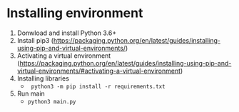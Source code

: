 # Installing environment
1. Donwload and install Python 3.6+
2. Install pip3 (https://packaging.python.org/en/latest/guides/installing-using-pip-and-virtual-environments/)
3. Activating a virtual environment (https://packaging.python.org/en/latest/guides/installing-using-pip-and-virtual-environments/#activating-a-virtual-environment)
4. Installing libraries 
   - ``` python3 -m pip install -r requirements.txt```
5. Run main
   - ``` python3 main.py ```